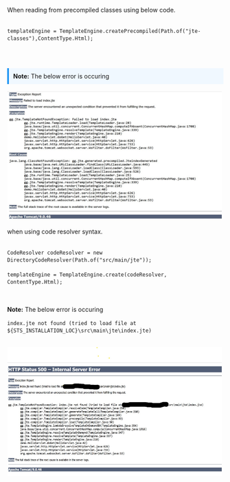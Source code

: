 
<p>When reading from precompiled classes using below code. </p> 

<code>
templateEngine = TemplateEngine.createPrecompiled(Path.of("jte-classes"),ContentType.Html);
</code>


<br><br>

<div style="background-color: #f0f8ff; border-left: 4px solid #2196F3; padding: 10px;">
	<strong>Note:</strong> The below  error is occuring 
</div>
 
<br>
<img src="src/main/webapp/assets/error.jpg" alt="Error Log" width="500" height="300"/>




<br>

<p> when using code resolver syntax. </p>

<code>
CodeResolver codeResolver = new DirectoryCodeResolver(Path.of("src/main/jte"));<br>
templateEngine = TemplateEngine.create(codeResolver, ContentType.Html);
</code>


<br><br>
<strong>Note:</strong> The below  error is occuring <br>

<code>index.jte not found (tried to load file at ${STS_INSTALLATION_LOC}\src\main\jte\index.jte)</code>


<br>
<img src="src/main/webapp/assets/error1.jpg" alt="Error Log" width="500" height="300"/>

